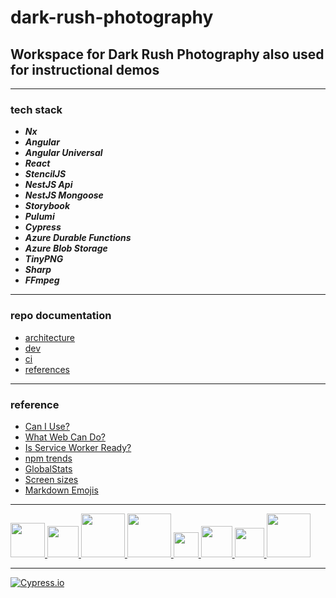 # dark-rush-photography

## Workspace for Dark Rush Photography also used for instructional demos

---

### tech stack

- **_Nx_**
- **_Angular_**
- **_Angular Universal_**
- **_React_**
- **_StencilJS_**
- **_NestJS Api_**
- **_NestJS Mongoose_**
- **_Storybook_**
- **_Pulumi_**
- **_Cypress_**
- **_Azure Durable Functions_**
- **_Azure Blob Storage_**
- **_TinyPNG_**
- **_Sharp_**
- **_FFmpeg_**

---

### repo documentation

- [architecture](https://github.com/milanpollock/dark-rush-photography/blob/master/tools/markdown/architecture.md)
- [dev](https://github.com/milanpollock/dark-rush-photography/blob/master/tools/markdown/dev.md)
- [ci](https://github.com/milanpollock/dark-rush-photography/blob/master/tools/markdown/ci.md)
- [references](https://github.com/milanpollock/dark-rush-photography/blob/master/tools/markdown/references.md)

---

### reference

- [Can I Use?](https://caniuse.com/)
- [What Web Can Do?](https://whatwebcando.today/)
- [Is Service Worker Ready?](https://jakearchibald.github.io/isserviceworkerready/)
- [npm trends](https://www.npmtrends.com/)
- [GlobalStats](https://gs.statcounter.com/)
- [Screen sizes](https://screensiz.es)
- [Markdown Emojis](https://github.com/ikatyang/emoji-cheat-sheet/blob/master/README.md)

---

<!-- markdownlint-disable -->

<div>
   <a href="https://nx.dev/">
      <img src="https://raw.githubusercontent.com/nrwl/nx/master/images/nx-logo.png" width="55">
   </a>
   <a href="https://angular.io/">
      <img src="https://angular.io/assets/images/logos/angular/angular.svg" width="50">
   </a>
   <a href="https://reactjs.org/">
      <img src="https://upload.wikimedia.org/wikipedia/commons/thumb/a/a7/React-icon.svg/800px-React-icon.svg.png" width="70">
   </a>
   <a href="https://nextjs.org/">
      <img src="https://miro.medium.com/max/1300/1*Hva7hcsFWulFUPhrEWui1A.jpeg" width="70">
   </a>
      <a href="https://stenciljs.com/">
      <img src="https://pbs.twimg.com/profile_images/1135534552137510914/5ZzvOFFp_400x400.png" width="40">
   </a>
   <a href="https://nestjs.com/">
      <img src="https://docs.nestjs.com/assets/logo-small.svg" width="50">
   </a>
   <a href="https://storybook.js.org/">
      <img src="https://pbs.twimg.com/profile_images/1100804485616566273/sOct-Txm_400x400.png" width="47">
   </a>
   <a href="https://www.pulumi.com/">
      <img src="https://www.pulumi.com/images/mascot/pulumipus.svg" width="70">
   </a>
</div>

<!-- markdownlint-restore -->

---

[![Cypress.io](https://img.shields.io/badge/tested%20with-Cypress-04C38E.svg)](https://www.cypress.io/)
